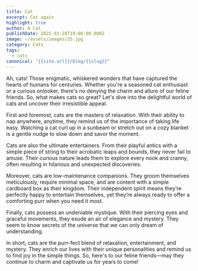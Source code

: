 ```yaml
---
title: Cat
excerpt: Cat again
highlight: true
author: A Cat
publishDate: 2025-01-28T19:06:00.000Z
image: ~/assets/images/25.jpg
category: Cats
tags:
  - cats
canonical: "{{site.url}}/blog/{{slug}}"
---
```


Ah, cats! Those enigmatic, whiskered wonders that have captured the hearts of humans for centuries. Whether you're a seasoned cat enthusiast or a curious onlooker, there's no denying the charm and allure of our feline friends. So, what makes cats so great? Let's dive into the delightful world of cats and uncover their irresistible appeal.

First and foremost, cats are the masters of relaxation. With their ability to nap anywhere, anytime, they remind us of the importance of taking life easy. Watching a cat curl up in a sunbeam or stretch out on a cozy blanket is a gentle nudge to slow down and savor the moment.

Cats are also the ultimate entertainers. From their playful antics with a simple piece of string to their acrobatic leaps and bounds, they never fail to amuse. Their curious nature leads them to explore every nook and cranny, often resulting in hilarious and unexpected discoveries.

Moreover, cats are low-maintenance companions. They groom themselves meticulously, require minimal space, and are content with a simple cardboard box as their kingdom. Their independent spirit means they’re perfectly happy to entertain themselves, yet they’re always ready to offer a comforting purr when you need it most.

Finally, cats possess an undeniable mystique. With their piercing eyes and graceful movements, they exude an air of elegance and mystery. They seem to know secrets of the universe that we can only dream of understanding.

In short, cats are the purr-fect blend of relaxation, entertainment, and mystery. They enrich our lives with their unique personalities and remind us to find joy in the simple things. So, here's to our feline friends—may they continue to charm and captivate us for years to come!
